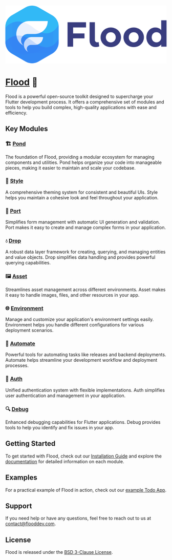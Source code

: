 <a href="https://www.flooddev.com" ><img src="/flood_logo.png" /></a>

# [Flood](https://www.flooddev.com) 🌊

Flood is a powerful open-source toolkit designed to supercharge your Flutter development process. It offers a comprehensive set of modules and tools to help you build complex, high-quality applications with ease and efficiency.

## Key Modules

### 🏗️ [Pond](https://docs.flooddev.com/pond)
The foundation of Flood, providing a modular ecosystem for managing components and utilities. Pond helps organize your code into manageable pieces, making it easier to maintain and scale your codebase.

### 🎨 [Style](https://docs.flooddev.com/style)
A comprehensive theming system for consistent and beautiful UIs. Style helps you maintain a cohesive look and feel throughout your application.

### 🚢 [Port](https://docs.flooddev.com/port)
Simplifies form management with automatic UI generation and validation. Port makes it easy to create and manage complex forms in your application.

### 💧 [Drop](https://docs.flooddev.com/drop)
A robust data layer framework for creating, querying, and managing entities and value objects. Drop simplifies data handling and provides powerful querying capabilities.

### 🖼️ [Asset](https://docs.flooddev.com/asset)
Streamlines asset management across different environments. Asset makes it easy to handle images, files, and other resources in your app.

### 🌐 [Environment](https://docs.flooddev.com/environment)
Manage and customize your application's environment settings easily. Environment helps you handle different configurations for various deployment scenarios.

### 🤖 [Automate](https://docs.flooddev.com/automate)
Powerful tools for automating tasks like releases and backend deployments. Automate helps streamline your development workflow and deployment processes.

### 🔐 [Auth](https://docs.flooddev.com/auth)
Unified authentication system with flexible implementations. Auth simplifies user authentication and management in your application.

### 🔍 [Debug](https://docs.flooddev.com/debug)
Enhanced debugging capabilities for Flutter applications. Debug provides tools to help you identify and fix issues in your app.

## Getting Started

To get started with Flood, check out our [Installation Guide](https://docs.flooddev.com/install-and-run-your-first-app) and explore the [documentation](https://docs.flooddev.com) for detailed information on each module.

## Examples

For a practical example of Flood in action, check out our [example Todo App](https://github.com/JLogical-Apps/flood-example).

## Support

If you need help or have any questions, feel free to reach out to us at [contact@flooddev.com](mailto:contact@flooddev.com).

## License

Flood is released under the [BSD 3-Clause License](LICENSE).
